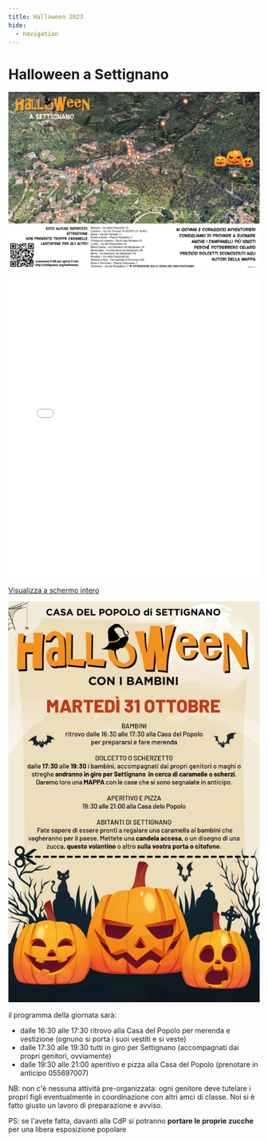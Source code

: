 ```yaml
---
title: Halloween 2023
hide:
  - navigation
---
```

# Halloween a Settignano

![](assets/img/halloween/halloween-mappa-2023.jpg)

<iframe width="100%" height="600px" frameborder="0" allowfullscreen allow="geolocation" src="//umap.openstreetmap.fr/it/map/halloween-settignano-2023_980100?scaleControl=false&miniMap=false&scrollWheelZoom=true&zoomControl=true&editMode=disabled&moreControl=false&searchControl=false&tilelayersControl=false&embedControl=false&datalayersControl=false&onLoadPanel=undefined&captionBar=false&captionMenus=false&starControl=false&editinosmControl=false&measureControl=false&locateControl=false&fullscreenControl=true"></iframe><p><a href="//umap.openstreetmap.fr/it/map/halloween-settignano-2023_980100?scaleControl=false&miniMap=false&scrollWheelZoom=true&zoomControl=true&editMode=disabled&moreControl=false&searchControl=false&tilelayersControl=false&embedControl=false&datalayersControl=false&onLoadPanel=undefined&captionBar=false&captionMenus=false&starControl=false&editinosmControl=false&measureControl=false&locateControl=false&fullscreenControl=true">Visualizza a schermo intero</a></p>

![](assets/img/halloween/halloween-2023.webp)

il programma della giornata sarà:

- dalle 16:30 alle 17:30 ritrovo alla Casa del Popolo per merenda e vestizione (ognuno si porta i suoi vestiti e si veste)
- dalle 17:30 alle 19:30 tutti in giro per Settignano (accompagnati dai propri genitori, ovviamente)
- dalle 19:30 alle 21:00 aperitivo e pizza alla Casa del Popolo (prenotare in anticipo 055697007)

NB: non c'è nessuna attività pre-organizzata: ogni genitore deve tutelare i propri figli eventualmente in coordinazione con altri amci di classe. Noi si è fatto giusto un lavoro di preparazione e avviso.

PS: se l'avete fatta, davanti alla CdP si potranno **portare le proprie zucche** per una libera esposizione popolare
